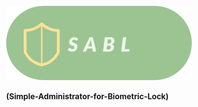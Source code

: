 ![](https://raw.githubusercontent.com/NospEnterprise/ressources/main/imageonline-co-roundcorner.png)
##   (Simple-Administrator-for-Biometric-Lock)
